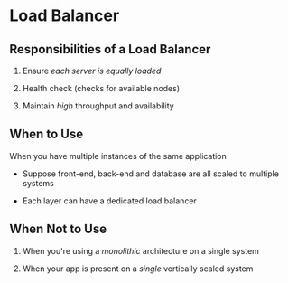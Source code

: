# Load Balancer

## Responsibilities of a Load Balancer

1. Ensure *each server is equally loaded*

2. Health check (checks for available nodes)

3. Maintain *high* throughput and availability

## When to Use

When you have multiple instances of the same application

- Suppose front-end, back-end and database are all scaled to multiple systems

- Each layer can have a dedicated load balancer

## When Not to Use

1. When you're using a *monolithic* architecture on a single system

2. When your app is present on a *single* vertically scaled system
